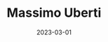 ---
title: Massimo Uberti
date: 2023-03-01
image: '/assets/projects/massimouberti.webp'
url: https://massimouberti.it
tags: Personal Website
---